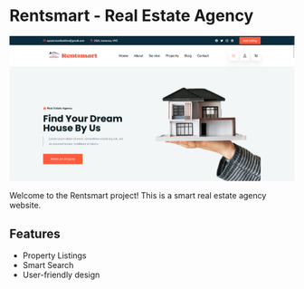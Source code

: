 # Rentsmart - Real Estate Agency

![Rentsmart](./assets/images/image.png)

Welcome to the Rentsmart project! This is a smart real estate agency website.

## Features
- Property Listings
- Smart Search
- User-friendly design
